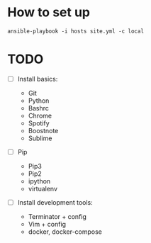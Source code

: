 # How to set up
```
ansible-playbook -i hosts site.yml -c local
```

# TODO

- [ ] Install basics:
    - Git
    - Python
    - Bashrc
    - Chrome
    - Spotify
    - Boostnote
    - Sublime

- [ ] Pip
	- Pip3
	- Pip2
	- ipython
	- virtualenv
- [ ] Install development tools:
    - Terminator + config
    - Vim + config
    - docker, docker-compose
